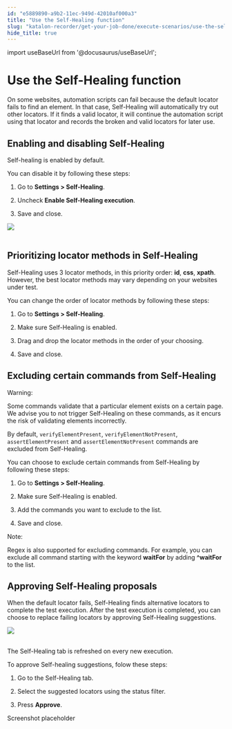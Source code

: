```yaml
---
id: "e5889890-a9b2-11ec-949d-42010af000a3"
title: "Use the Self-Healing function"
slug: "katalon-recorder/get-your-job-done/execute-scenarios/use-the-self-healing-function"
hide_title: true
---
```

import useBaseUrl from '@docusaurus/useBaseUrl';

    

# <a id="id" class="anchor_top_offset"/><a id="ariaid-title1" class="anchor_top_offset"/>Use the Self-Healing function

    
      
<p xmlns="http://www.w3.org/1999/xhtml" className="p">On some websites, automation scripts can fail because the   default locator fails to find an element. In that case,   Self-Healing will automatically try out other locators. If it finds   a valid locator, it will continue the automation script using that   locator and records the broken and valid locators for later   use.</p> 
    
  
    

## <a id="id_1" class="anchor_top_offset"/>Enabling and disabling Self-Healing

    
      
<p xmlns="http://www.w3.org/1999/xhtml" className="p">Self-healing is enabled by default.</p> 
      
<p xmlns="http://www.w3.org/1999/xhtml" className="p">You can disable it by following these steps:</p> 
      
<ol xmlns="http://www.w3.org/1999/xhtml" className="ol">   <li className="li">     <p className="p">Go to <strong className="ph b">Settings &gt; Self-Healing</strong>.</p>   </li>   <li className="li">     <p className="p">Uncheck <strong className="ph b">Enable Self-Healing execution</strong>.</p>   </li>   <li className="li">     <p className="p">Save and close.</p>   </li> </ol> 
      
<p xmlns="http://www.w3.org/1999/xhtml" className="p">   <img className="image" src={useBaseUrl("https://raw.githubusercontent.com/katalon-studio/docs-images/master/katalon-recorder/docs/jtbd/execute-scenarios/self-healing/kr-self-healing-setting.png")} /><br /><br /> </p> 
    
  
    

## <a id="id_2" class="anchor_top_offset"/>Prioritizing locator methods in Self-Healing

    
      
<p xmlns="http://www.w3.org/1999/xhtml" className="p">Self-Healing uses 3 locator methods, in this priority order:   <strong className="ph b">id</strong>, <strong className="ph b">css</strong>, <strong className="ph b">xpath</strong>.   However, the best locator methods may vary depending on your   websites under test.</p> 
      
<p xmlns="http://www.w3.org/1999/xhtml" className="p">You can change the order of locator methods by following these   steps:</p> 
      
<ol xmlns="http://www.w3.org/1999/xhtml" className="ol">   <li className="li">     <p className="p">Go to <strong className="ph b">Settings &gt; Self-Healing</strong>.</p>   </li>   <li className="li">     <p className="p">Make sure Self-Healing is enabled.</p>   </li>   <li className="li">     <p className="p">Drag and drop the locator methods in the order of your       choosing.</p>   </li>   <li className="li">     <p className="p">Save and close.</p>   </li> </ol> 
    
  

## <a id="id_3" class="anchor_top_offset"/>Excluding certain commands from Self-Healing

<div xmlns="http://www.w3.org/1999/xhtml" className="note warning note_warning"><span className="note__title">Warning:</span> 
  <p className="p">Some commands validate that a particular element exists on a
    certain page. We advise you to not trigger Self-Healing on these
    commands, as it encurs the risk of validating elements
    incorrectly.</p>
  <p className="p">By default, <code className="ph codeph">verifyElementPresent</code>,
    <code className="ph codeph">verifyElementNotPresent</code>,
    <code className="ph codeph">assertElementPresent</code> and 
    <code className="ph codeph">assertElementNotPresent</code> commands are excluded from
    Self-Healing.</p>
</div>
<p xmlns="http://www.w3.org/1999/xhtml" className="p">You can choose to exclude certain commands from Self-Healing by   following these steps:</p> 
<ol xmlns="http://www.w3.org/1999/xhtml" className="ol"><li className="li">     <p className="p">Go to <strong className="ph b">Settings &gt; Self-Healing</strong>.</p>   </li><li className="li">     <p className="p">Make sure Self-Healing is enabled.</p>   </li><li className="li">     <p className="p">Add the commands you want to exclude to the list.</p>   </li><li className="li">     <p className="p">Save and close.</p>   </li></ol> 
<div xmlns="http://www.w3.org/1999/xhtml" className="note note note_note"><span className="note__title">Note:</span> 
  <p className="p">Regex is also supported for excluding commands. For example, you
    can exclude all command starting with the keyword 
    <strong className="ph b">waitFor</strong> by adding <strong className="ph b">^waitFor</strong> to the
    list.</p>
</div>
    

## <a id="id_4" class="anchor_top_offset"/>Approving Self-Healing proposals

    
      
<p xmlns="http://www.w3.org/1999/xhtml" className="p">When the default locator fails, Self-Healing finds alternative   locators to complete the test execution. After the test execution   is completed, you can choose to replace failing locators by   approving Self-Healing suggestions.</p> 
      
<p xmlns="http://www.w3.org/1999/xhtml" className="p">   <img className="image" src={useBaseUrl("https://raw.githubusercontent.com/katalon-studio/docs-images/master/katalon-recorder/docs/jtbd/execute-scenarios/self-healing/kr-self-healing-approval-process.png")} /><br /><br /> </p> 
      
<p xmlns="http://www.w3.org/1999/xhtml" className="p">The Self-Healing tab is refreshed on every new execution.</p> 
      
<p xmlns="http://www.w3.org/1999/xhtml" className="p">To approve Self-healing suggestions, folow these steps:</p> 
      
<ol xmlns="http://www.w3.org/1999/xhtml" className="ol">   <li className="li">     <p className="p">Go to the Self-Healing tab.</p>   </li>   <li className="li">     <p className="p">Select the suggested locators using the status filter.</p>   </li>   <li className="li">     <p className="p">Press <strong className="ph b">Approve</strong>.</p>   </li> </ol> 
      
<p xmlns="http://www.w3.org/1999/xhtml" className="p">Screenshot placeholder</p> 
    
  
